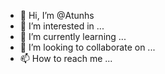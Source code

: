 - 👋 Hi, I’m @Atunhs
- 👀 I’m interested in ...
- 🌱 I’m currently learning ...
- 💞️ I’m looking to collaborate on ...
- 📫 How to reach me ...

<!---
Atunhs/Atunhs is a ✨ special ✨ repository because its `README.md` (this file) appears on your GitHub profile.
You can click the Preview link to take a look at your changes.
--->
